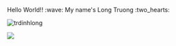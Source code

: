<p>Hello World!! :wave: My name's Long Truong :two_hearts:</p>
<p><img src="https://komarev.com/ghpvc/?username=trdinhlong&color=ee418d" alt="trdinhlong" /></p>
<p><img src="https://github-readme-stats.vercel.app/api?username=trdinhlong&show_icons=true&theme=radical&count_private=true"/></p>
